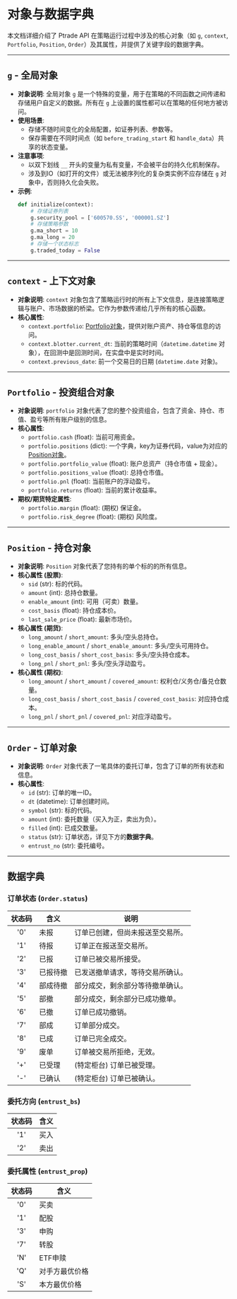 # 对象与数据字典

本文档详细介绍了 Ptrade API 在策略运行过程中涉及的核心对象（如 `g`, `context`, `Portfolio`, `Position`, `Order`）及其属性，并提供了关键字段的数据字典。

---

## `g` - 全局对象

-   **对象说明**: 全局对象 `g` 是一个特殊的变量，用于在策略的不同函数之间传递和存储用户自定义的数据。所有在 `g` 上设置的属性都可以在策略的任何地方被访问。
-   **使用场景**:
    -   存储不随时间变化的全局配置，如证券列表、参数等。
    -   保存需要在不同时间点（如 `before_trading_start` 和 `handle_data`）共享的状态变量。
-   **注意事项**:
    -   以双下划线 `__` 开头的变量为私有变量，不会被平台的持久化机制保存。
    -   涉及到IO（如打开的文件）或无法被序列化的复杂类实例不应存储在 `g` 对象中，否则持久化会失败。
-   **示例**:
    ```python
    def initialize(context):
        # 存储证券列表
        g.security_pool = ['600570.SS', '000001.SZ']
        # 存储策略参数
        g.ma_short = 10
        g.ma_long = 20
        # 存储一个状态标志
        g.traded_today = False
    ```

---

## `context` - 上下文对象

-   **对象说明**: `context` 对象包含了策略运行时的所有上下文信息，是连接策略逻辑与账户、市场数据的桥梁。它作为参数传递给几乎所有的核心函数。
-   **核心属性**:
    -   `context.portfolio`: [Portfolio对象](#Portfolio---投资组合对象)，提供对账户资产、持仓等信息的访问。
    -   `context.blotter.current_dt`: 当前的策略时间（`datetime.datetime` 对象），在回测中是回测时间，在实盘中是实时时间。
    -   `context.previous_date`: 前一个交易日的日期 (`datetime.date` 对象)。

---

## `Portfolio` - 投资组合对象

-   **对象说明**: `portfolio` 对象代表了您的整个投资组合，包含了资金、持仓、市值、盈亏等所有账户级别的信息。
-   **核心属性**:
    -   `portfolio.cash` (float): 当前可用资金。
    -   `portfolio.positions` (dict): 一个字典，key为证券代码，value为对应的 [Position对象](#Position---持仓对象)。
    -   `portfolio.portfolio_value` (float): 账户总资产（持仓市值 + 现金）。
    -   `portfolio.positions_value` (float): 总持仓市值。
    -   `portfolio.pnl` (float): 当前账户的浮动盈亏。
    -   `portfolio.returns` (float): 当前的累计收益率。
-   **期权/期货特定属性**:
    -   `portfolio.margin` (float): (期权) 保证金。
    -   `portfolio.risk_degree` (float): (期权) 风险度。

---

## `Position` - 持仓对象

-   **对象说明**: `Position` 对象代表了您持有的单个标的的所有信息。
-   **核心属性 (股票)**:
    -   `sid` (str): 标的代码。
    -   `amount` (int): 总持仓数量。
    -   `enable_amount` (int): 可用（可卖）数量。
    -   `cost_basis` (float): 持仓成本价。
    -   `last_sale_price` (float): 最新市场价。
-   **核心属性 (期货)**:
    -   `long_amount` / `short_amount`: 多头/空头总持仓。
    -   `long_enable_amount` / `short_enable_amount`: 多头/空头可用持仓。
    -   `long_cost_basis` / `short_cost_basis`: 多头/空头持仓成本。
    -   `long_pnl` / `short_pnl`: 多头/空头浮动盈亏。
-   **核心属性 (期权)**:
    -   `long_amount` / `short_amount` / `covered_amount`: 权利仓/义务仓/备兑仓数量。
    -   `long_cost_basis` / `short_cost_basis` / `covered_cost_basis`: 对应持仓成本。
    -   `long_pnl` / `short_pnl` / `covered_pnl`: 对应浮动盈亏。

---

## `Order` - 订单对象

-   **对象说明**: `Order` 对象代表了一笔具体的委托订单，包含了订单的所有状态和信息。
-   **核心属性**:
    -   `id` (str): 订单的唯一ID。
    -   `dt` (datetime): 订单创建时间。
    -   `symbol` (str): 标的代码。
    -   `amount` (int): 委托数量（买入为正，卖出为负）。
    -   `filled` (int): 已成交数量。
    -   `status` (str): 订单状态，详见下方的**数据字典**。
    -   `entrust_no` (str): 委托编号。

---

## 数据字典

### 订单状态 (`Order.status`)

| 状态码 | 含义 | 说明 |
|:---:|---|---|
| '0' | 未报 | 订单已创建，但尚未报送至交易所。 |
| '1' | 待报 | 订单正在报送至交易所。 |
| '2' | 已报 | 订单已被交易所接受。 |
| '3' | 已报待撤 | 已发送撤单请求，等待交易所确认。 |
| '4' | 部成待撤 | 部分成交，剩余部分等待撤单确认。 |
| '5' | 部撤 | 部分成交，剩余部分已成功撤单。 |
| '6' | 已撤 | 订单已成功撤销。 |
| '7' | 部成 | 订单部分成交。 |
| '8' | 已成 | 订单已完全成交。 |
| '9' | 废单 | 订单被交易所拒绝，无效。 |
| '+' | 已受理 | (特定柜台) 订单已被受理。 |
| '-' | 已确认 | (特定柜台) 订单已被确认。 |

### 委托方向 (`entrust_bs`)

| 状态码 | 含义 |
|:---:|---|
| '1' | 买入 |
| '2' | 卖出 |

### 委托属性 (`entrust_prop`)

| 状态码 | 含义 |
|:---:|---|
| '0' | 买卖 |
| '1' | 配股 |
| '3' | 申购 |
| '7' | 转股 |
| 'N' | ETF申赎 |
| 'Q' | 对手方最优价格 |
| 'S' | 本方最优价格 |
